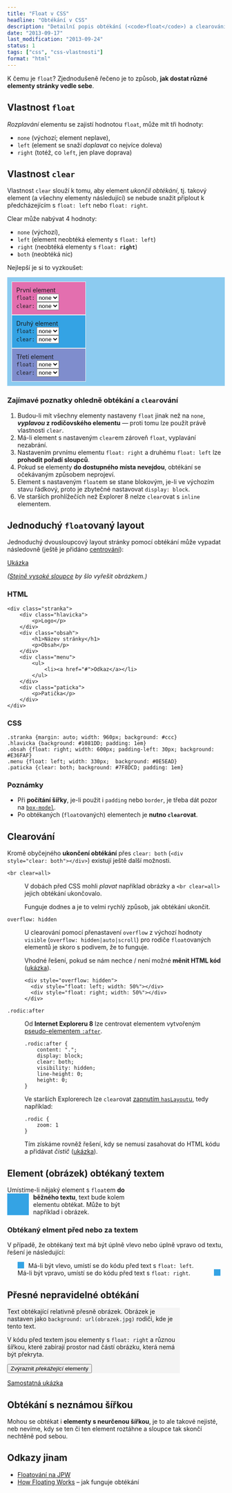 ```yaml
---
title: "Float v CSS"
headline: "Obtékání v CSS"
description: "Detailní popis obtékání (<code>float</code>) a clearování v CSS, stavba stránky pomocí obtékání, vysvětlení možných risik a úskalí."
date: "2013-09-17"
last_modification: "2013-09-24"
status: 1
tags: ["css", "css-vlastnosti"]
format: "html"
---
```


<p>K čemu je <code>float</code>? Zjednodušeně řečeno je to způsob, <b>jak dostat různé elementy stránky vedle sebe</b>.</p>

<h2>Vlastnost <code>float</code></h2>

<p><i>Rozplavání</i> elementu se zajistí hodnotou <code>float</code>, může mít tři hodnoty:</p>
<ul>
  <li><code>none</code> (výchozí; element neplave),</li>
  <li><code>left</code> (element se snaží <i>doplavat</i> co nejvíce doleva)</li>
  <li><code>right</code> (totéž, co <code>left</code>, jen plave doprava)</li>
</ul>

<h2 id="clear">Vlastnost <code>clear</code></h2>
<p>Vlastnost <code>clear</code> slouží k tomu, aby element <i>ukončil obtékání</i>, tj. takový element (a všechny elementy následující) se nebude snažit připlout k předcházejícím s <code>float: left</code> nebo <code>float: right</code>.</p>
<p>Clear může nabývat 4 hodnoty:</p>
<ul>
  <li><code>none</code> (výchozí),</li>
  <li><code>left</code> (element neobtéká elementy s <code>float: left</code>)</li>
  <li><code>right</code> (neobtéká elementy s <code>float: <b>right</b></code>)</li>
  <li><code>both</code> (neobtéká nic)</li>
</ul>

<p>Nejlepší je si to vyzkoušet:</p>
<!-- http://kod.djpw.cz/hbc -->
<div class="live">
<script>
function obnovit() {
  var prvni = document.getElementById("prvni");
  var druhy = document.getElementById("druhy");
  var treti = document.getElementById("treti");
  
  var oddil = document.getElementById("obal").
                getElementsByTagName("div");
  
  for (var i = 0; i < oddil.length; i++) {
    var vlastnost = oddil[i].getElementsByTagName("select");
    oddil[i].style.cssText = "float: " + vlastnost[0].value +
      "; clear: " + vlastnost[1].value;
  }
}
</script>
<style>
.obal {padding: 10px; background: #8CCBF0}

.obal p, .obal ul {padding: 0; margin: 0; list-style: none}
.obal div {padding: 10px; border: 1px solid #efefef; width: 150px;
  
}

.prvni {background: #E36FAF}
.druhy {background: #34A3E4}
.treti {background: #7F8DCD}  
</style>
<div class="obal" id="obal">
  <div class="prvni" id="prvni"><p>První element</p>
    <ul>
      <li><code>float:</code>
        <select onchange="obnovit()">
          <option value="none">none</option>
          <option value="left">left</option>
          <option value="right">right</option>
        </select>
      </li>
      <li><code>clear:</code>
        <select onchange="obnovit()">
          <option value="none">none</option>
          <option value="both">both</option>
          <option value="left">left</option>
          <option value="right">right</option>
        </select>
      </li>
    </ul>
  </div>
  <div class="druhy" id="druhy"><p>Druhý element</p>
  <ul>
      <li><code>float:</code>
        <select onchange="obnovit()">
          <option value="none">none</option>
          <option value="left">left</option>
          <option value="right">right</option>
        </select>
      </li>
      <li><code>clear:</code>
        <select onchange="obnovit()">
          <option value="none">none</option>
          <option value="both">both</option>
          <option value="left">left</option>
          <option value="right">right</option>
        </select>
      </li>
    </ul>
  </div>
  
  <div class="treti" id="treti"><p>Třetí element</p>
  <ul>
      <li><code>float:</code>
        <select onchange="obnovit()">
          <option value="none">none</option>
          <option value="left">left</option>
          <option value="right">right</option>
        </select>
      </li>
      <li><code>clear:</code>
        <select onchange="obnovit()">
          <option value="none">none</option>
          <option value="both">both</option>
          <option value="left">left</option>
          <option value="right">right</option>
        </select>
      </li>
    </ul>
  </div>
</div>
</div>

<h3>Zajímavé poznatky ohledně obtékání a <code>clear</code>ování</h3>
<ol>
  <li>Budou-li mít všechny elementy nastaveny <code>float</code> jinak než na <code>none</code>, <b><i>vyplavou</i> z rodičovského elementu</b> — proti tomu lze použít právě vlastnosti <code>clear</code>.</li>
  <li>Má-li element s nastaveným <code>clear</code>em zároveň <code>float</code>, vyplavání nezabrání.</li>
  <li>Nastavením prvnímu elementu <code>float: right</code> a druhému <code>float: left</code> lze <b>prohodit pořadí sloupců</b>.</li>
  <li>Pokud se elementy <b>do dostupného místa nevejdou</b>, obtékání se očekávaným způsobem neprojeví.</li>
  <li>Element s nastaveným <code>float</code>em se stane blokovým, je-li ve výchozím stavu řádkový, proto je zbytečné nastavovat <code>display: block</code>.</li>
  <li>Ve starších prohlížečích než Explorer 8 nelze <code>clear</code>ovat s <code>inline</code> elementem.</li>
</ol>

<h2 id="layout">Jednoduchý <code>float</code>ovaný layout</h2>
<p>Jednoduchý dvousloupcový layout stránky pomocí obtékání může vypadat následovně (ještě je přidáno <a href="/centrovani#centrovani-stranky">centrování</a>):</p>
<p><a href="http://kod.djpw.cz/rec" class="button">Ukázka</a>
  <p><i>(<a href="/stejne-vysoke-sloupce#obrazek">Stejně vysoké sloupce</a> by šlo vyřešit obrázkem.)</i></p>
<h3>HTML</h3>
<pre><code>&lt;div class="stranka">
	&lt;div class="hlavicka">
		&lt;p>Logo&lt;/p>
	&lt;/div>
	&lt;div class="obsah">
		&lt;h1>Název stránky&lt;/h1>
		&lt;p>Obsah&lt;/p>
	&lt;/div>
	&lt;div class="menu">
		&lt;ul>
			&lt;li>&lt;a href="#">Odkaz&lt;/a>&lt;/li>
		&lt;/ul>
	&lt;/div>
	&lt;div class="paticka">
		&lt;p>Patička&lt;/p>
	&lt;/div>
&lt;/div></code></pre>
<h3>CSS</h3>
<pre><code>.stranka {margin: auto; width: 960px; background: #ccc}
.hlavicka {background: #1081DD; padding: 1em}
.obsah {float: right; width: 600px; padding-left: 30px; background: #E36FAF}
.menu {float: left; width: 330px;  background: #0E5EAD}
.paticka {clear: both; background: #7F8DCD; padding: 1em}</code></pre>

<h3>Poznámky</h3>
<ul>
  <li>Při <b>počítání šířky</b>, je-li použit i <code>padding</code> nebo <code>border</code>, je třeba dát pozor na <a href="/box-model"><code>box-model</code></a>.</li>
  <li>Po obtékaných (<code>float</code>ovaných) elementech je <b>nutno <code>clear</code>ovat</b>.</li>
</ul>

<h2 id="clearovani">Clearování</h2>
<p>Kromě obyčejného <b>ukončení obtékání</b> přes <code>clear: both</code> (<code>&lt;div style="clear: both"&gt;&lt;/div&gt;</code>) existují ještě další možnosti.</p>

<dl>
  <dt id="br"><code>&lt;br clear=all&gt;</code></dt>
  <dd><p>V dobách před CSS mohli <i>plavat</i> například obrázky a <code>&lt;br clear=all&gt;</code> jejich obtékání ukončovalo.</p>
  <p>Funguje dodnes a je to velmi rychlý způsob, jak obtékání ukončit.</p></dd>
  <dt id="overflow"><code>overflow: hidden</code></dt>
  <dd><p>U clearování pomocí přenastavení <code>overflow</code> z výchozí hodnoty <code>visible</code> (<code>overflow: hidden|auto|scroll</code>) pro rodiče <code>float</code>ovaných elementů je skoro s podivem, že to funguje.</p>
    <p>Vhodné řešení, pokud se nám nechce / není možné <b>měnit HTML kód</b> (<a href="http://kod.djpw.cz/sec">ukázka</a>).</p>
    <pre><code>&lt;div style="overflow: hidden"&gt;
  &lt;div style="float: left; width: 50%"&gt;&lt;/div&gt;
  &lt;div style="float: right; width: 50%"&gt;&lt;/div&gt;
&lt;/div&gt;</code></pre>
  </dd>
  <dt id="after"><code>.rodic:after</code></dt>
  <dd><p>Od <b>Internet Exploreru 8</b> lze centrovat elementem vytvořeným <a href="/css-selektory#before-after">pseudo-elementem <code>:after</code></a>.</p>
  <pre><code>.rodic:after {
	content: ".";
	display: block;
	clear: both;
	visibility: hidden;
	line-height: 0;
	height: 0;
}</code></pre>
    <p>Ve starších Explorerech lze <code>clear</code>ovat <a href="/haslayout">zapnutím <code>hasLayout</code>u</a>, tedy například:</p>
    <pre><code>.rodic {
	zoom: 1
}</code></pre>
    <p>Tím získáme rovněž řešení, kdy se nemusí zasahovat do HTML kódu a přidávat <i>čistič</i> (<a href="http://kod.djpw.cz/cfc">ukázka</a>).</p>
  </dd>
</dl>

<h2 id="obtekany-textem">Element (obrázek) obtékaný textem</h2>
<style>
.v-textu {width: 300px}
.obtekany {width: 50px; height: 50px; margin-right: 10px; background: #34A3E4; float: left}
</style>
<p class=v-textu>Umístíme-li nějaký element s <code>float</code>em <span class="obtekany"></span><b>do běžného textu</b>, text bude kolem elementu obtékat. Může to být například i obrázek.</p>

<h3 id=zacatek-konec>Obtékaný elment před nebo za textem</h3>
<p>V případě, že obtékaný text má být úplně vlevo nebo úplně vpravo od textu, řešení je následující:</p>
<style>
  .pred-za {list-style: none}
  .pred-za .obtekany {width: 15px; height: 15px}
</style>
<ul class=pred-za>
  <li><span class="obtekany" style="float: left"></span>Má-li být vlevo, umístí se do kódu před text s <code>float: left</code>.</li>  
  <li><span class="obtekany" style="float: right"></span>Má-li být vpravo, umístí se do kódu před text s <code>float: right</code>.</li>
</ul>


<h2 id="presne-obtekani">Přesné nepravidelné obtékání</h2>
<script>
function prohodit(element, trida) {
	element.className = element.className == trida ? "" : trida;
}
</script>
<style>
.presne-obtekani {
  width: 400px;
  background: #F4F4F4 url(http://jecas.cz/files/float/kimi.jpg) right top no-repeat;
}

  .zvyraznit u {background: rgba(255, 255, 255, .5); margin-left: -4px; border-left: 4px solid red}

.presne-obtekani u {
  float: right;
  clear: right;
  height: 2em;
}

.w2 {width: 2em}
.w3 {width: 3em}
.w4 {width: 4em}
.w5 {width: 5em}
.w6 {width: 6em}
.w7 {width: 7em}
.w8 {width: 8em}
.w9 {width: 9em}
.w10 {width: 10em}
.w11 {width: 11em}
</style>
<div class="presne-obtekani">
  <div>
    <u class="w4"></u>
    <u class="w5"></u>
    <u class="w5"></u>
    <u class="w5"></u>
    <u class="w4"></u>
    <u class="w5"></u>
    <u class="w6"></u>
    <u class="w9"></u>
    <u class="w11"></u>
    <p>Text obtékající relativně přesně obrázek. Obrázek je nastaven jako 
      <code>background: url(obrazek.jpg)</code> rodiči, kde je tento text.<p>
    <p>V kódu před textem jsou elementy s <code>float: right</code> a různou šířkou, 
      které zabírají prostor nad částí obrázku, která nemá být překryta.</p>
    <p><button onclick='prohodit(this.parentNode.parentNode, "zvyraznit")'>Zvýraznit <i>překážející</i> elementy</button></p>
  </div>  
</div>
<p><a href="http://kod.djpw.cz/dfc" class="button">Samostatná ukázka</a></p>

<h2 id="neznama-sirka">Obtékání s neznámou šířkou</h2>
<p>Mohou se obtékat i <b>elementy s neurčenou šířkou</b>, je to ale takové nejisté, neb nevíme, kdy se ten či ten element roztáhne a sloupce tak skončí nechtěně pod sebou.</p>

<h2 id="odkazy">Odkazy jinam</h2>
<ul>
  <li><a href="http://www.jakpsatweb.cz/css/float.html">Floatování na JPW</a></li>
  
  <li><a href="http://bitsofco.de/2015/how-floating-works/">How Floating Works</a> – jak funguje obtékání</li>
</ul>